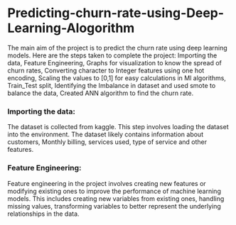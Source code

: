 # Predicting-churn-rate-using-Deep-Learning-Alogorithm

The main aim of the project is to predict the churn rate using deep learning models. Here are the steps taken to complete the project: Importing the data, Feature Engineering, Graphs for visualization to know the spread of 
churn rates, Converting character to Integer features using one hot encoding, Scaling the values to [0,1] for easy calculations in Ml algorithms, Train_Test split, Identifying the Imbalance in dataset and used smote to 
balance the data, Created ANN algorithm to find the churn rate.

### Importing the data:
The dataset is collected from kaggle. This step involves loading the dataset into the environment. The dataset likely contains information about customers, Monthly billing, services used, type of service and other features.

### Feature Engineering:
Feature engineering in the project involves creating new features or modifying existing ones to improve the performance of machine learning models. This includes creating new variables from existing ones, handling missing 
values, transforming variables to better represent the underlying relationships in the data.
